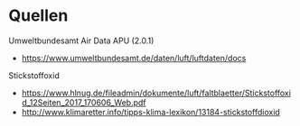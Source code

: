 # Quellen

Umweltbundesamt Air Data APU (2.0.1)
- https://www.umweltbundesamt.de/daten/luft/luftdaten/docs

Stickstoffoxid
- https://www.hlnug.de/fileadmin/dokumente/luft/faltblaetter/Stickstoffoxid_12Seiten_2017_170606_Web.pdf
- http://www.klimaretter.info/tipps-klima-lexikon/13184-stickstoffdioxid